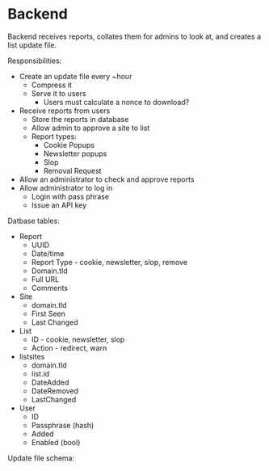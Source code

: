 # Backend

Backend receives reports, collates them for admins to look at, and creates a list update file. 

Responsibilities:
- Create an update file every ~hour
    - Compress it
    - Serve it to users 
        - Users must calculate a nonce to download?
- Receive reports from users
    - Store the reports in database
    - Allow admin to approve a site to list
    - Report types:
        - Cookie Popups
        - Newsletter popups
        - Slop
        - Removal Request
- Allow an administrator to check and approve reports
- Allow administrator to log in
    - Login with pass phrase
    - Issue an API key


Datbase tables:
- Report
    - UUID
    - Date/time
    - Report Type - cookie, newsletter, slop, remove
    - Domain.tld
    - Full URL
    - Comments
- Site
    - domain.tld
    - First Seen
    - Last Changed
- List
    - ID - cookie, newsletter, slop
    - Action - redirect, warn
- listsites
    - domain.tld
    - list.id
    - DateAdded
    - DateRemoved
    - LastChanged
- User
    - ID
    - Passphrase (hash)
    - Added
    - Enabled (bool)

Update file schema:
